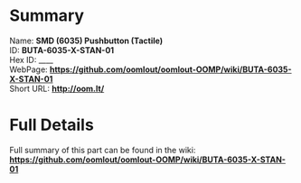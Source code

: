 
Summary
=================
  
Name: __SMD (6035) Pushbutton (Tactile)__    
ID: __BUTA-6035-X-STAN-01__   
Hex ID: ____   
WebPage: __https://github.com/oomlout/oomlout-OOMP/wiki/BUTA-6035-X-STAN-01__   
Short URL: __http://oom.lt/__   

Full Details
==========================
Full summary of this part can be found in the wiki:   
__https://github.com/oomlout/oomlout-OOMP/wiki/BUTA-6035-X-STAN-01__    

